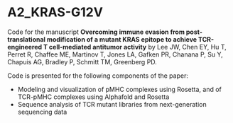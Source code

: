 # A2_KRAS-G12V
Code for the manuscript <b>Overcoming immune evasion from post-translational modification of a mutant KRAS epitope to achieve TCR-engineered T cell-mediated antitumor activity</b> by Lee JW, Chen EY, Hu T, Perret R, Chaffee ME, Martinov T, Jones LA, Gafken PR, Chanana P, Su Y, Chapuis AG, Bradley P, Schmitt TM, Greenberg PD.

Code is presented for the following components of the paper: 
- Modeling and visualization of pMHC complexes using Rosetta, and of TCR-pMHC complexes using Alphafold and Rosetta
- Sequence analysis of TCR mutant libraries from next-generation sequencing data
